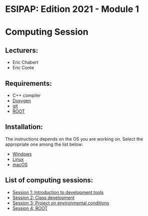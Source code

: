 # ESIPAP: Edition 2021 - Module 1
#   Computing Session


## Lecturers:
  - Eric Chabert
  - Eric Conte


## Requirements:
  - C++ compiler
  - [Doxygen](https://www.doxygen.nl/index.html)
  - [git](https://github.com/)
  - [ROOT](https://root.cern.ch/)


## Installation:
 
The instructions depends on the OS you are working on.
Select the appropriate one among the list below:
  - [Windows](doc/install/Windows.md)
  - [Linux](doc/install/Linux.md)
  - [macOS](doc/install/macOS.md)


## List of computing sessions:
  - [Session 1: Introduction to development tools](sessions/Session1.md)
  - [Session 2: Class development](sessions/Session2.md)
  - [Session 3: Project on environmental conditions](Session3.md)
  - [Session 4: ROOT](sessions/Session4.md)


